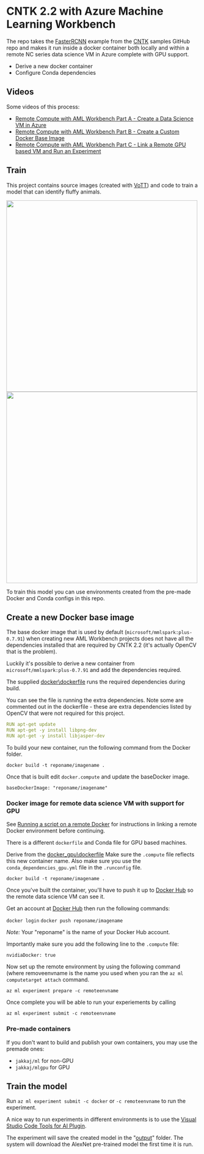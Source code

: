 # CNTK 2.2 with Azure Machine Learning Workbench

The repo takes the [FasterRCNN](https://github.com/Microsoft/CNTK/tree/master/Examples/Image/Detection) example from the [CNTK](https://github.com/Microsoft/CNTK) samples GitHub repo and makes it run inside a docker container both locally and within a remote NC series data science VM in Azure complete with GPU support. 

- Derive a new docker container 
- Configure Conda dependencies

## Videos

Some videos of this process:

- [Remote Compute with AML Workbench Part A - Create a Data Science VM in Azure](https://youtu.be/ID55vVDv0R4)
- [Remote Compute with AML Workbench Part B - Create a Custom Docker Base Image](https://youtu.be/WR0QBL4O61o)
- [Remote Compute with AML Workbench Part C - Link a Remote GPU based VM and Run an Experiment](https://youtu.be/rdV1sgF77Is)

## Train

This project contains source images (created with [VoTT](https://github.com/Microsoft/VoTT)) and code to train a model that can identify fluffy animals. 

<img src="https://user-images.githubusercontent.com/5225782/33003163-06fa7916-ce0d-11e7-836e-5aeb6cd704aa.png" width="500"/>

<img src="https://user-images.githubusercontent.com/5225782/33003165-085e058e-ce0d-11e7-80e6-be77fbb9396b.png" width="500"/>

To train this model you can use environments created from the pre-made Docker and Conda configs in this repo. 

## Create a new Docker base image

The base docker image that is used by default (`microsoft/mmlspark:plus-0.7.91`) when creating new AML Workbench projects does not have all the dependencies installed that are required by CNTK 2.2 (it's actually OpenCV that is the problem).

Luckily it's possible to derive a new container from `microsoft/mmlspark:plus-0.7.91` and add the dependencies required. 

The supplied [docker\dockerfile](https://github.com/jakkaj/CNTK_AMLWorkbench/blob/master/docker/dockerfile) runs the required dependencies during build. 

You can see the file is running the extra dependencies. Note some are commented out in the dockerfile - these are extra dependencies listed by OpenCV that were not required for this project. 

```yaml
RUN apt-get update
RUN apt-get -y install libpng-dev
RUN apt-get -y install libjasper-dev
```

To build your new container, run the following command from the Docker folder. 

```docker build -t reponame/imagename .```

Once that is built edit `docker.compute` and update the baseDocker image.

 `baseDockerImage: "reponame/imagename"` 

### Docker image for remote data science VM with support for GPU

See [Running a script on a remote Docker](https://docs.microsoft.com/en-us/azure/machine-learning/preview/experimentation-service-configuration#running-a-script-on-a-remote-docker) for instructions in linking a remote Docker environment before continuing. 

There is a different `dockerfile` and Conda file for GPU based machines. 

Derive from the [docker_gpu\dockerfile](https://github.com/jakkaj/CNTK_AMLWorkbench/blob/master/docker_gpu/dockerfile) Make sure the `.compute` file reflects this new container name. Also make sure you use the `conda_dependencies_gpu.yml` file in the `.runconfig` file. 

```docker build -t reponame/imagename .```

Once you've built the container, you'll have to push it up to [Docker Hub](https://hub.docker.com/) so the remote data science VM can see it. 

Get an account at [Docker Hub](https://hub.docker.com/) then run the following commands:

`docker login`
`docker push reponame/imagename`

*Note:* Your "reponame" is the name of your Docker Hub account. 

Importantly make sure you add the following line to the `.compute` file:

`nvidiaDocker: true`

Now set up the remote environment by using the following command (where removeenvname is the name you used when you ran the `az ml computetarget attach` command. 

`az ml experiment prepare -c remoteenvname`

Once complete you will be able to run your experiements by calling 

`az ml experiment submit -c remoteenvname`



### Pre-made containers

If you don't want to build and publish your own containers, you may use the premade ones:

- `jakkaj/ml` for non-GPU
- `jakkaj/mlgpu` for GPU

## Train the model

Run `az ml experiment submit -c docker` or `-c remoteenvname` to run the experiment.

A nice way to run experiments in different environments is to use the [Visual Studio Code Tools for AI Plugin](https://marketplace.visualstudio.com/items?itemName=ms-toolsai.vscode-ai). 

The experiment will save the created model in the "[output](https://docs.microsoft.com/en-us/azure/machine-learning/preview/how-to-read-write-files)" folder. The system will download the AlexNet pre-trained model the first time it is run.  
